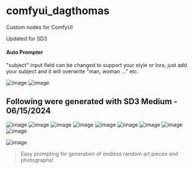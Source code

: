 # comfyui_dagthomas

Custom nodes for ComfyUI

Updated for SD3

#### Auto Prompter

"subject" input field can be changed to support your style or lora, just add your subject and it will overwrite "man, woman ..." etc.

![image](https://github.com/dagthomas/comfyui_dagthomas/assets/4311672/2c6e7418-51a6-465c-8573-36f36300e8a6)
![image](https://github.com/dagthomas/comfyui_dagthomas/assets/4311672/4dd9a58b-d6ea-44c9-ab6c-aa36ceab1248)

## Following were generated with SD3 Medium - 06/15/2024

![image](https://github.com/dagthomas/comfyui_dagthomas/assets/4311672/94c76273-0a16-450a-876c-9eb515d995d5)
![image](https://github.com/dagthomas/comfyui_dagthomas/assets/4311672/37924320-6b46-48fb-9c5d-a24da2d3fd4c)
![image](https://github.com/dagthomas/comfyui_dagthomas/assets/4311672/c4c526d2-e28e-402b-850b-8819e26c18b6)
![image](https://github.com/dagthomas/comfyui_dagthomas/assets/4311672/3eec5c3c-04ba-4dc8-91cd-a62a4cebdf4f)
![image](https://github.com/dagthomas/comfyui_dagthomas/assets/4311672/ce261e77-e5c7-4e13-adbc-06395d368d92)
![image](https://github.com/dagthomas/comfyui_dagthomas/assets/4311672/d6baef86-9671-49f4-b250-9cfb494f6d62)
![image](https://github.com/dagthomas/comfyui_dagthomas/assets/4311672/cdc55ab4-3487-410e-a9d7-d1e46102eb32)
![image](https://github.com/dagthomas/comfyui_dagthomas/assets/4311672/70f19d3f-310d-42c0-b8b5-be6437717d9c)
![image](https://github.com/dagthomas/comfyui_dagthomas/assets/4311672/16a06a30-9943-4a03-a3e7-ee48c8ebbc9e)



![image](https://github.com/dagthomas/comfyui_dagthomas/assets/4311672/571659ab-4c60-41af-ac62-ca087615a531)



> Easy prompting for generation of endless random art pieces and photographs!
